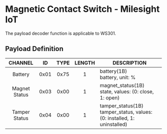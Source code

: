 # Magnetic Contact Switch - Milesight IoT

The payload decoder function is applicable to WS301.

## Payload Definition

|    CHANNEL    |  ID  | TYPE | LENGTH | DESCRIPTION                                                                 |
| :-----------: | :--: | :--: | :----: | --------------------------------------------------------------------------- |
|    Battery    | 0x01 | 0x75 |   1    | battery(1B)<br/>battery, unit: %                                            |
| Magnet Status | 0x03 | 0x00 |   1    | magnet_status(1B)<br/>state, values: (0: close, 1: open)                    |
| Tamper Status | 0x04 | 0x00 |   1    | tamper_status(1B)<br/>tamper_status, values: (0: installed, 1: uninstalled) |